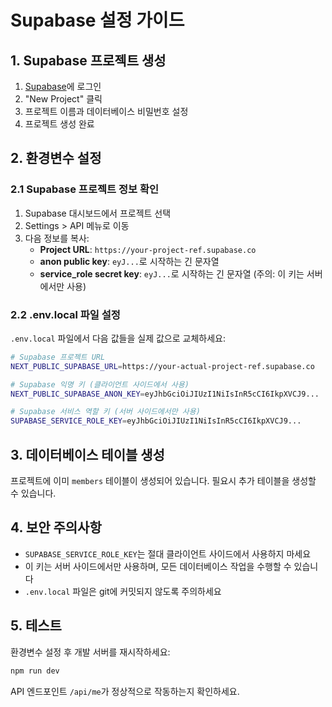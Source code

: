 # Supabase 설정 가이드

## 1. Supabase 프로젝트 생성

1. [Supabase](https://supabase.com)에 로그인
2. "New Project" 클릭
3. 프로젝트 이름과 데이터베이스 비밀번호 설정
4. 프로젝트 생성 완료

## 2. 환경변수 설정

### 2.1 Supabase 프로젝트 정보 확인

1. Supabase 대시보드에서 프로젝트 선택
2. Settings > API 메뉴로 이동
3. 다음 정보를 복사:
   - **Project URL**: `https://your-project-ref.supabase.co`
   - **anon public key**: `eyJ...`로 시작하는 긴 문자열
   - **service_role secret key**: `eyJ...`로 시작하는 긴 문자열 (주의: 이 키는 서버에서만 사용)

### 2.2 .env.local 파일 설정

`.env.local` 파일에서 다음 값들을 실제 값으로 교체하세요:

```bash
# Supabase 프로젝트 URL
NEXT_PUBLIC_SUPABASE_URL=https://your-actual-project-ref.supabase.co

# Supabase 익명 키 (클라이언트 사이드에서 사용)
NEXT_PUBLIC_SUPABASE_ANON_KEY=eyJhbGciOiJIUzI1NiIsInR5cCI6IkpXVCJ9...

# Supabase 서비스 역할 키 (서버 사이드에서만 사용)
SUPABASE_SERVICE_ROLE_KEY=eyJhbGciOiJIUzI1NiIsInR5cCI6IkpXVCJ9...
```

## 3. 데이터베이스 테이블 생성

프로젝트에 이미 `members` 테이블이 생성되어 있습니다. 
필요시 추가 테이블을 생성할 수 있습니다.

## 4. 보안 주의사항

- `SUPABASE_SERVICE_ROLE_KEY`는 절대 클라이언트 사이드에서 사용하지 마세요
- 이 키는 서버 사이드에서만 사용하며, 모든 데이터베이스 작업을 수행할 수 있습니다
- `.env.local` 파일은 git에 커밋되지 않도록 주의하세요

## 5. 테스트

환경변수 설정 후 개발 서버를 재시작하세요:

```bash
npm run dev
```

API 엔드포인트 `/api/me`가 정상적으로 작동하는지 확인하세요.
